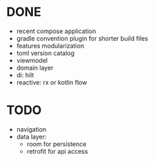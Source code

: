 # DONE

* recent compose application
* gradle convention plugin for shorter build files
* features modularization
* toml version catalog
* viewmodel
* domain layer
* di: hilt
* reactive: rx or kotlin flow

# TODO

* navigation
* data layer:
  - room for persistence
  - retrofit for api access
